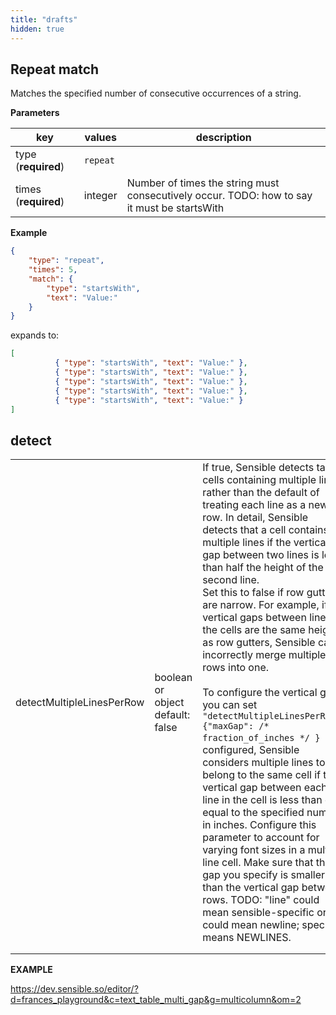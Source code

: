 ```yaml
---
title: "drafts"
hidden: true
---
```


## Repeat match


Matches the specified number of consecutive occurrences of a string.

**Parameters**

| key                  | values   | description                                                  |
| -------------------- | -------- | ------------------------------------------------------------ |
| type (**required**)  | `repeat` |                                                              |
| times (**required**) | integer  | Number of times the string must consecutively occur. TODO: how to say it must be startsWith |

**Example**

```json
{
    "type": "repeat",
    "times": 5,
    "match": {
        "type": "startsWith",
        "text": "Value:"
    }
}
```



expands to:

```json
[
          { "type": "startsWith", "text": "Value:" },
          { "type": "startsWith", "text": "Value:" },
          { "type": "startsWith", "text": "Value:" },
          { "type": "startsWith", "text": "Value:" },
          { "type": "startsWith", "text": "Value:" }
]
```

## detect



|                           |                                               |                                                              |
| ------------------------- | --------------------------------------------- | ------------------------------------------------------------ |
| detectMultipleLinesPerRow | boolean<br/>or<br/>object<br/> default: false | If true, Sensible detects table cells containing multiple lines, rather than the default of treating each line as a new row. In detail, Sensible detects that a cell contains multiple lines if the vertical gap between two lines is less than half the height of the second line.<br/>Set this to false if row gutters are narrow. For example, if vertical gaps between lines in the cells are the same height as row gutters, Sensible can incorrectly merge multiple rows into one.<br/><br/>To configure the vertical gap, you can set `"detectMultipleLinesPerRow": {"maxGap": /* fraction_of_inches */ } `. If configured, Sensible considers multiple lines to belong to the same cell if the vertical gap between each line in the cell is less than or equal to the specified number in inches. Configure this parameter to account for varying font sizes in a multi-line cell. Make sure that the gap you specify is smaller than the vertical gap between rows. TODO: "line" could mean sensible-specific or it could mean newline; specify it means NEWLINES. |
|                           |                                               |                                                              |
|                           |                                               |                                                              |

**EXAMPLE**

https://dev.sensible.so/editor/?d=frances_playground&c=text_table_multi_gap&g=multicolumn&om=2 
